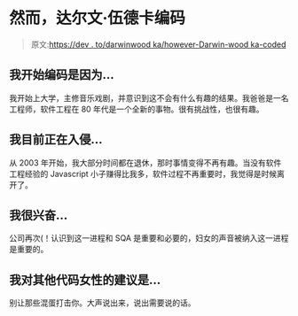 # 然而，达尔文·伍德卡编码

> 原文:[https://dev . to/darwinwood ka/however-Darwin-wood ka-coded](https://dev.to/darwinwoodka/nevertheless-darwin-woodka-coded)

## [](#i-began-coding-because)我开始编码是因为...

我开始上大学，主修音乐戏剧，并意识到这不会有什么有趣的结果。我爸爸是一名工程师，软件工程在 80 年代是一个全新的事物。很有挑战性，也很有趣。

## [](#im-currently-hacking-on)我目前正在入侵...

从 2003 年开始，我大部分时间都在退休，那时事情变得不再有趣。当没有软件工程经验的 Javascript 小子赚得比我多，软件过程不再重要时，我觉得是时候离开了。

## [](#im-excited-about)我很兴奋...

公司再次(！认识到这一进程和 SQA 是重要和必要的，妇女的声音被纳入这一进程是重要的。

## [](#my-advice-for-other-women-who-code-is)我对其他代码女性的建议是...

别让那些混蛋打击你。大声说出来，说出需要说的话。